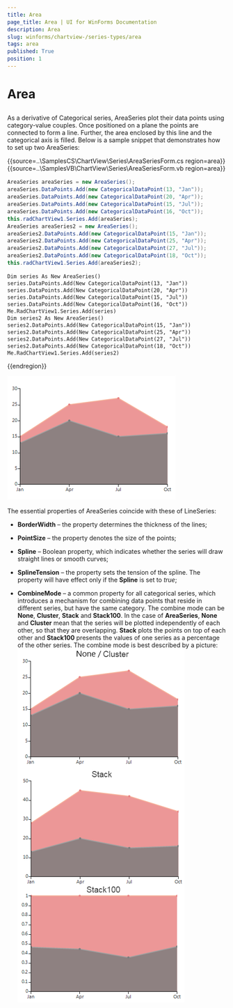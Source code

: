 ```yaml
---
title: Area
page_title: Area | UI for WinForms Documentation
description: Area
slug: winforms/chartview-/series-types/area
tags: area
published: True
position: 1
---
```


# Area



## 

As a derivative of Categorical series, AreaSeries plot their data points using category-value couples. Once positioned on a plane the points are connected to form a line. Further, the area enclosed by this line and the categorical axis is filled. Below is a sample snippet that demonstrates how to set up two AreaSeries: 


{{source=..\SamplesCS\ChartView\Series\AreaSeriesForm.cs region=area}} 
{{source=..\SamplesVB\ChartView\Series\AreaSeriesForm.vb region=area}} 

````C#
AreaSeries areaSeries = new AreaSeries();
areaSeries.DataPoints.Add(new CategoricalDataPoint(13, "Jan"));
areaSeries.DataPoints.Add(new CategoricalDataPoint(20, "Apr"));
areaSeries.DataPoints.Add(new CategoricalDataPoint(15, "Jul"));
areaSeries.DataPoints.Add(new CategoricalDataPoint(16, "Oct"));
this.radChartView1.Series.Add(areaSeries);
AreaSeries areaSeries2 = new AreaSeries(); 
areaSeries2.DataPoints.Add(new CategoricalDataPoint(15, "Jan"));
areaSeries2.DataPoints.Add(new CategoricalDataPoint(25, "Apr"));
areaSeries2.DataPoints.Add(new CategoricalDataPoint(27, "Jul"));
areaSeries2.DataPoints.Add(new CategoricalDataPoint(18, "Oct"));
this.radChartView1.Series.Add(areaSeries2);

````
````VB.NET
Dim series As New AreaSeries()
series.DataPoints.Add(New CategoricalDataPoint(13, "Jan"))
series.DataPoints.Add(New CategoricalDataPoint(20, "Apr"))
series.DataPoints.Add(New CategoricalDataPoint(15, "Jul"))
series.DataPoints.Add(New CategoricalDataPoint(16, "Oct"))
Me.RadChartView1.Series.Add(series)
Dim series2 As New AreaSeries()
series2.DataPoints.Add(New CategoricalDataPoint(15, "Jan"))
series2.DataPoints.Add(New CategoricalDataPoint(25, "Apr"))
series2.DataPoints.Add(New CategoricalDataPoint(27, "Jul"))
series2.DataPoints.Add(New CategoricalDataPoint(18, "Oct"))
Me.RadChartView1.Series.Add(series2)

````

{{endregion}} 


![chartview-series-types-area 001](images/chartview-series-types-area001.png)

The essential properties of AreaSeries coincide with these of LineSeries:

* __BorderWidth__ – the property determines the thickness of the lines;
            

* __PointSize__ – the property denotes the size of the points;
            

* __Spline__ – Boolean property, which indicates whether the series will draw straight lines or smooth curves;
            

* __SplineTension__ – the property sets the tension of the spline. The property will have effect only if the __Spline__ is set to *true*;
            

* __CombineMode__ – a common property for all categorical series, which introduces a mechanism for combining data points that reside in different series, but have the same category. The combine mode can be __None__, __Cluster__,  __Stack__ and __Stack100__. In the case of __AreaSeries__, __None__ and __Cluster__ mean that the series will be plotted independently of each other, so that they are overlapping. __Stack__ plots the points on top of each other and __Stack100__ presents the values of one series as a percentage of the other series. The combine mode is best described by a picture: 
![chartview-series-types-area 002](images/chartview-series-types-area002.png)
